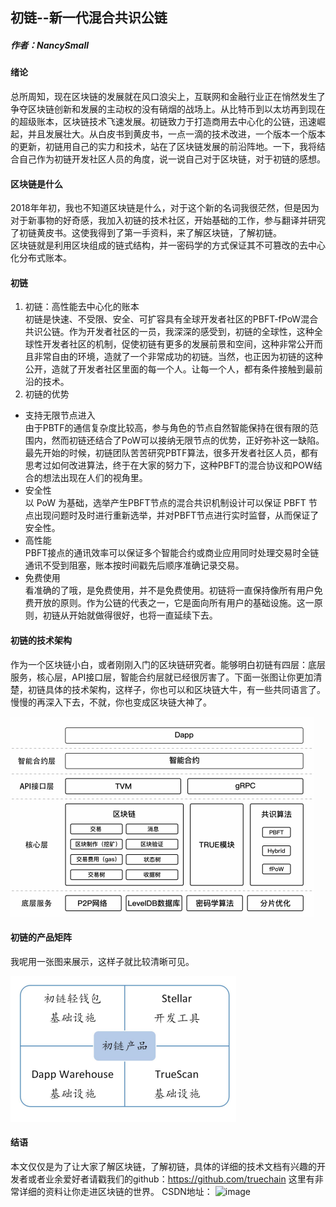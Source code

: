 ## 初链--新一代混合共识公链
##### 作者：NancySmall
#### 绪论
总所周知，现在区块链的发展就在风口浪尖上，互联网和金融行业正在悄然发生了争夺区块链创新和发展的主动权的没有硝烟的战场上。从比特币到以太坊再到现在的超级账本，区块链技术飞速发展。初链致力于打造商用去中心化的公链，迅速崛起，并且发展壮大。从白皮书到黄皮书，一点一滴的技术改进，一个版本一个版本的更新，初链用自己的实力和技术，站在了区块链发展的前沿阵地。一下，我将结合自己作为初链开发社区人员的角度，说一说自己对于区块链，对于初链的感想。
#### 区块链是什么
2018年年初，我也不知道区块链是什么，对于这个新的名词我很茫然，但是因为对于新事物的好奇感，我加入初链的技术社区，开始基础的工作，参与翻译并研究了初链黄皮书。这使我得到了第一手资料，来了解区块链，了解初链。<br>
区块链就是利用区块组成的链式结构，并一密码学的方式保证其不可篡改的去中心化分布式账本。
#### 初链
1. 初链：高性能去中心化的账本<br>
 初链是快速、不受限、安全、可扩容具有全球开发者社区的PBFT-fPoW混合共识公链。作为开发者社区的一员，我深深的感受到，初链的全球性，这种全球性开发者社区的机制，促使初链有更多的发展前景和空间，这种非常公开而且非常自由的环境，造就了一个非常成功的初链。当然，也正因为初链的这种公开，造就了开发者社区里面的每一个人。让每一个人，都有条件接触到最前沿的技术。
2. 初链的优势
- 支持无限节点进入<br>
由于PBTF的通信复杂度比较高，参与角色的节点自然智能保持在很有限的范围内，然而初链还结合了PoW可以接纳无限节点的优势，正好弥补这一缺陷。最先开始的时候，初链团队苦苦研究PBTF算法，很多开发者社区人员，都有思考过如何改进算法，终于在大家的努力下，这种PBFT的混合协议和POW结合的想法出现在人们的视角里。
- 安全性<br>
以 PoW 为基础，选举产生PBFT节点的混合共识机制设计可以保证 PBFT 节点出现问题时及时进行重新选举，并对PBFT节点进行实时监督，从而保证了安全性。
- 高性能<br>
PBFT接点的通讯效率可以保证多个智能合约或商业应用同时处理交易时全链通讯不受到阻塞，账本按时间戳先后顺序准确记录交易。
- 免费使用<br>
看准确的了哦，是免费使用，并不是免费使用。初链将一直保持像所有用户免费开放的原则。作为公链的代表之一，它是面向所有用户的基础设施。这一原则，初链从开始就做得很好，也将一直延续下去。
#### 初链的技术架构
 作为一个区块链小白，或者刚刚入门的区块链研究者。能够明白初链有四层：底层服务，核心层，API接口层，智能合约层就已经很厉害了。下面一张图让你更加清楚，初链具体的技术架构，这样子，你也可以和区块链大牛，有一些共同语言了。慢慢的再深入下去，不就，你也变成区块链大神了。
 
 ![image](https://github.com/SmallNancy/trueChain/blob/master/picture/block_1.png)

#### 初链的产品矩阵<br>
我呢用一张图来展示，这样子就比较清晰可见。

![image]( https://github.com/SmallNancy/trueChain/blob/master/picture/block_2.png)

#### 结语<br>
本文仅仅是为了让大家了解区块链，了解初链，具体的详细的技术文档有兴趣的开发者或者业余爱好者请戳我们的github：https://github.com/truechain 这里有非常详细的资料让你走进区块链的世界。
CSDN地址： ![image](https://blog.csdn.net/smallnancy/article/details/81253895)
